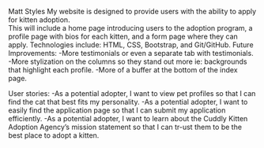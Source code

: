 Matt Styles
My website is designed to provide users with the ability to apply for kitten adoption.  
This will include a home page introducing users to the adoption program, a profile page with bios for each kitten, and a form page where they can apply.
Technologies include: HTML, CSS, Bootstrap, and Git/GitHub. 
Future Improvements: 
-More testimonials or even a separate tab with testimonials. 
-More stylization on the columns so they stand out more ie: backgrounds that highlight each profile. 
-More of a buffer at the bottom of the index page. 

User stories:
-As a potential adopter, I want to view pet profiles so that I can find the cat that best fits my personality.
-As a potential adopter, I want to easily find the application page so that I can submit my application efficiently.
-As a potential adopter, I want to learn about the Cuddly Kitten Adoption Agency’s mission statement so that I can tr-ust them to be the best place to adopt a kitten. 

